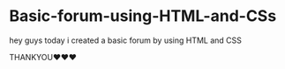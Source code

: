 # Basic-forum-using-HTML-and-CSs
hey guys today i created a basic  forum by using HTML and CSS





THANKYOU❤️❤️❤️
